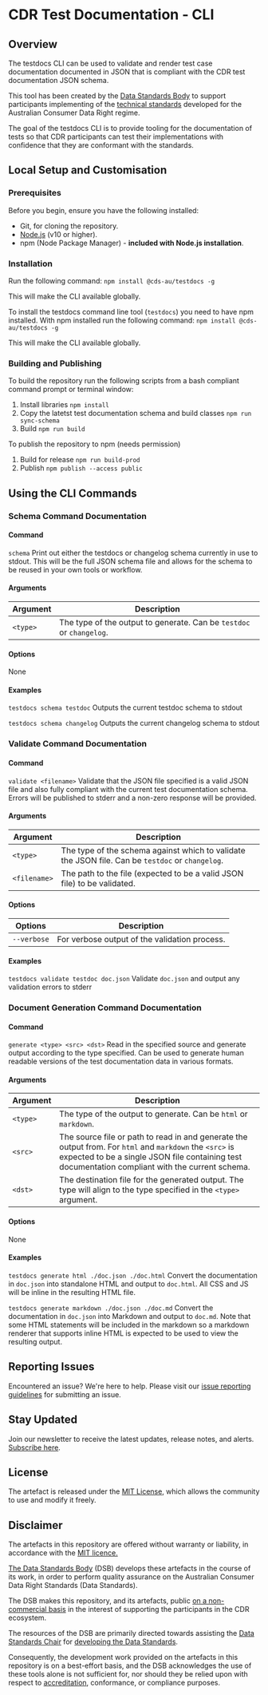 # CDR Test Documentation - CLI

## Overview

The testdocs CLI can be used to validate and render test case documentation documented in JSON that is compliant with the CDR test documentation JSON schema.

This tool has been created by the [Data Standards Body](https://consumerdatastandards.gov.au/) to support participants implementing of the [technical standards](https://github.com/ConsumerDataStandardsAustralia/standards) developed for the Australian Consumer Data Right regime.

The goal of the testdocs CLI is to provide tooling for the documentation of tests so that CDR participants can test their implementations with confidence that they are conformant with the standards.

## Local Setup and Customisation

### Prerequisites

Before you begin, ensure you have the following installed:

- Git, for cloning the repository.
- [Node.js](https://nodejs.org/en/) (v10 or higher).
- npm (Node Package Manager) - **included with Node.js installation**.

### Installation

Run the following command: `npm install @cds-au/testdocs -g`

This will make the CLI available globally.

To install the testdocs command line tool (`testdocs`) you need to have npm installed.  With npm installed run the following command:
`npm install @cds-au/testdocs -g`

This will make the CLI available globally.

### Building and Publishing

To build the repository run the following scripts from a bash compliant command prompt or terminal window:

1. Install libraries `npm install`
2. Copy the latetst test documentation schema and build classes `npm run sync-schema`
3. Build `npm run build`

To publish the repository to npm (needs permission)

1. Build for release `npm run build-prod`
2. Publish `npm publish --access public`

## Using the CLI Commands

### Schema Command Documentation

#### Command

`schema` Print out either the testdocs or changelog schema currently in use to stdout.  This will be the full JSON schema file and allows for the schema to be reused in your own tools or workflow.

#### Arguments

|Argument|Description|
|-|-|
|`<type>`| The type of the output to generate. Can be `testdoc` or `changelog`.|

#### Options

None

#### Examples

`testdocs schema testdoc`
Outputs the current testdoc schema to stdout

`testdocs schema changelog`
Outputs the current changelog schema to stdout

### Validate Command Documentation

#### Command

`validate <filename>`
Validate that the JSON file specified is a valid JSON file and also fully compliant with the current test documentation schema.  Errors will be published to stderr and a non-zero response will be provided.

#### Arguments

|Argument|Description|
|-|-|
|`<type>`    | The type of the schema against which to validate the JSON file. Can be `testdoc` or `changelog`.|
|`<filename>`| The path to the file (expected to be a valid JSON file) to be validated.|

#### Options

|Options|Description|
|-|-|
|`--verbose`| For verbose output of the validation process.

#### Examples

`testdocs validate testdoc doc.json`
Validate `doc.json` and output any validation errors to stderr

### Document Generation Command Documentation

#### Command

`generate <type> <src> <dst>`
Read in the specified source and generate output according to the type specified.  Can be used to generate human readable versions of the test documentation data in various formats.

#### Arguments

|Argument|Description|
|-|-|
|`<type>`| The type of the output to generate.  Can be `html` or `markdown`.|
|`<src>`| The source file or path to read in and generate the output from.  For `html` and `markdown` the `<src>` is expected to be a single JSON file containing test documentation compliant with the current schema.|
|`<dst>`| The destination file for the generated output.  The type will align to the type specified in the `<type>` argument. |

#### Options

None

#### Examples

`testdocs generate html ./doc.json ./doc.html`
Convert the documentation in `doc.json` into standalone HTML and output to `doc.html`.  All CSS and JS will be inline in the resulting HTML file.

`testdocs generate markdown ./doc.json ./doc.md`
Convert the documentation in `doc.json` into Markdown and output to `doc.md`.  Note that some HTML statements will be included in the markdown so a markdown renderer that supports inline HTML is expected to be used to view the resulting output.

## Reporting Issues

Encountered an issue? We're here to help. Please visit our [issue reporting guidelines](https://www.notion.so/Issue-Reporting-Guidelines-71a329a0658c4b69a232eab95822509b?pvs=21) for submitting an issue.

## Stay Updated

Join our newsletter to receive the latest updates, release notes, and alerts. [Subscribe here](https://consumerdatastandards.us18.list-manage.com/subscribe?u=fb3bcb1ec5662d9767ab3c414&id=a4414b3906).

## License

The artefact is released under the [MIT License](https://github.com/ConsumerDataRight/mock-register/blob/main/LICENSE), which allows the community to use and modify it freely.

## Disclaimer

The artefacts in this repository are offered without warranty or liability, in accordance with the [MIT licence.](https://github.com/ConsumerDataStandardsAustralia/java-artefacts/blob/master/LICENSE)

[The Data Standards Body](https://www.csiro.au/en/News/News-releases/2018/Data61-appointed-to-Data-Standards-Body-role) (DSB) develops these artefacts in the course of its work, in order to perform quality assurance on the Australian Consumer Data Right Standards (Data Standards).

The DSB makes this repository, and its artefacts, public [on a non-commercial basis](https://github.com/ConsumerDataStandardsAustralia/java-artefacts/blob/master/LICENSE) in the interest of supporting the participants in the CDR ecosystem.

The resources of the DSB are primarily directed towards assisting the [Data Standards Chair](https://consumerdatastandards.gov.au/about/) for [developing the Data Standards](https://github.com/ConsumerDataStandardsAustralia/standards).

Consequently, the development work provided on the artefacts in this repository is on a best-effort basis, and the DSB acknowledges the use of these tools alone is not sufficient for, nor should they be relied upon with respect to [accreditation](https://www.accc.gov.au/focus-areas/consumer-data-right-cdr-0/cdr-draft-accreditation-guidelines), conformance, or compliance purposes.